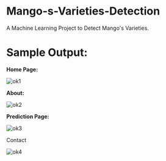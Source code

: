 # Mango-s-Varieties-Detection
A Machine Learning Project to Detect Mango's Varieties.
# Sample Output:
<b> Home Page:</b>
 
![ok1](https://github.com/boyiddha/Mango-s-Varieties-Detection/assets/93768389/67d02934-6026-45f2-be89-e97be899e81d)

<b> About: </b>


![ok2](https://github.com/boyiddha/Mango-s-Varieties-Detection/assets/93768389/cf83ee81-7aa9-4762-83e2-32fe95291f97)

<b>Prediction Page:</b>
 
![ok3](https://github.com/boyiddha/Mango-s-Varieties-Detection/assets/93768389/0d71400d-af4d-4d66-a04b-bc6695afaed7)

</b>Contact</b>

![ok4](https://github.com/boyiddha/Mango-s-Varieties-Detection/assets/93768389/34a93137-0138-41ac-86f2-13c934013b0e)
